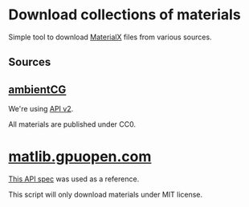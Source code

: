 # Download collections of materials

Simple tool to download [MaterialX](https://materialx.org) files from various sources.

## Sources

## [ambientCG](https://ambientcg.com/)

We're using [API v2](https://docs.ambientcg.com/api/v2/full_json/).

All materials are published under CC0.

# [matlib.gpuopen.com](https://matlib.gpuopen.com/)

[This API spec](https://api.matlib.gpuopen.com/api/swagger/) was used as a reference.

This script will only download materials under MIT license.
